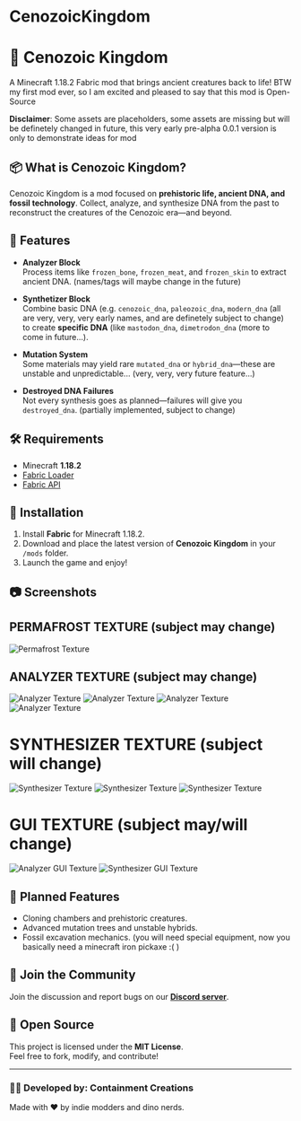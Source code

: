 # CenozoicKingdom

# 🦴 Cenozoic Kingdom

A Minecraft 1.18.2 Fabric mod that brings ancient creatures back to life! BTW my first mod ever, so I am excited and pleased to say that this mod is Open-Source

**Disclaimer**: Some assets are placeholders, some assets are missing but will be definetely changed in future, this very early pre-alpha 0.0.1 version is only to demonstrate ideas for mod

## 📦 What is Cenozoic Kingdom?

Cenozoic Kingdom is a mod focused on **prehistoric life, ancient DNA, and fossil technology**. Collect, analyze, and synthesize DNA from the past to reconstruct the creatures of the Cenozoic era—and beyond.

## 🔬 Features

- **Analyzer Block**  
  Process items like `frozen_bone`, `frozen_meat`, and `frozen_skin` to extract ancient DNA. (names/tags will maybe change in the future)

- **Synthetizer Block**  
  Combine basic DNA (e.g. `cenozoic_dna`, `paleozoic_dna`, `modern_dna` (all are very, very, very early names, and are definetely subject to change) to create **specific DNA** (like `mastodon_dna`, `dimetrodon_dna` (more to come in future...).

- **Mutation System**  
  Some materials may yield rare `mutated_dna` or `hybrid_dna`—these are unstable and unpredictable... (very, very, very future feature...)

- **Destroyed DNA Failures**  
  Not every synthesis goes as planned—failures will give you `destroyed_dna`. (partially implemented, subject to change)

## 🛠️ Requirements

- Minecraft **1.18.2**
- [Fabric Loader](https://fabricmc.net/)
- [Fabric API](https://modrinth.com/mod/fabric-api)

## 🔧 Installation

1. Install **Fabric** for Minecraft 1.18.2.
2. Download and place the latest version of **Cenozoic Kingdom** in your `/mods` folder.
3. Launch the game and enjoy!

## 📷 Screenshots

## PERMAFROST TEXTURE (subject may change)

![Permafrost Texture](images/2025-06-15_10.18.59.png)

## ANALYZER TEXTURE (subject may change)

![Analyzer Texture](images/2025-06-15_10.45.47.png)
![Analyzer Texture](images/2025-06-15_10.45.57.png)
![Analyzer Texture](images/2025-06-15_10.46.10.png)
![Analyzer Texture](images/2025-06-15_10.46.16.png)

# SYNTHESIZER TEXTURE (subject will change)

![Synthesizer Texture](images/2025-06-15_11.12.14.png)
![Synthesizer Texture](images/2025-06-15_11.12.20.png)
![Synthesizer Texture](images/2025-06-15_11.12.29.png)

# GUI TEXTURE (subject may/will change)

![Analyzer GUI Texture](images/{05FC7CBE-9925-4A13-979A-8C86B69A98A1}.png)
![Synthesizer GUI Texture](images/{FC33AB99-8E2B-4982-85D5-B57508C5EA42}.png)

## 🧪 Planned Features

- Cloning chambers and prehistoric creatures.
- Advanced mutation trees and unstable hybrids.
- Fossil excavation mechanics. (you will need special equipment, now you basically need a minecraft iron pickaxe :( )

## 💬 Join the Community

Join the discussion and report bugs on our **[Discord server](https://discord.gg/pHQvYqYaZc)**.

## 📂 Open Source

This project is licensed under the **MIT License**.  
Feel free to fork, modify, and contribute!

---

### 👨‍💻 Developed by: Containment Creations  
Made with ❤️ by indie modders and dino nerds.
